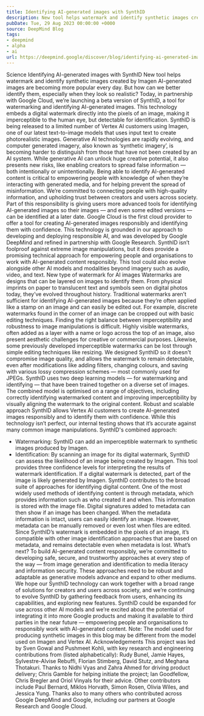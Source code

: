 ```yaml
---
title: Identifying AI-generated images with SynthID
description: New tool helps watermark and identify synthetic images created by Imagen
pubDate: Tue, 29 Aug 2023 00:00:00 +0000
source: DeepMind Blog
tags:
- deepmind
- alpha
- ai
url: https://deepmind.google/discover/blog/identifying-ai-generated-images-with-synthid/
---
```


Science
Identifying AI-generated images with SynthID
New tool helps watermark and identify synthetic images created by Imagen
AI-generated images are becoming more popular every day. But how can we better identify them, especially when they look so realistic?
Today, in partnership with Google Cloud, we’re launching a beta version of SynthID, a tool for watermarking and identifying AI-generated images. This technology embeds a digital watermark directly into the pixels of an image, making it imperceptible to the human eye, but detectable for identification.
SynthID is being released to a limited number of Vertex AI customers using Imagen, one of our latest text-to-image models that uses input text to create photorealistic images.
Generative AI technologies are rapidly evolving, and computer generated imagery, also known as ‘synthetic imagery’, is becoming harder to distinguish from those that have not been created by an AI system.
While generative AI can unlock huge creative potential, it also presents new risks, like enabling creators to spread false information — both intentionally or unintentionally. Being able to identify AI-generated content is critical to empowering people with knowledge of when they’re interacting with generated media, and for helping prevent the spread of misinformation.
We’re committed to connecting people with high-quality information, and upholding trust between creators and users across society. Part of this responsibility is giving users more advanced tools for identifying AI-generated images so their images — and even some edited versions — can be identified at a later date.
Google Cloud is the first cloud provider to offer a tool for creating AI-generated images responsibly and identifying them with confidence. This technology is grounded in our approach to developing and deploying responsible AI, and was developed by Google DeepMind and refined in partnership with Google Research.
SynthID isn’t foolproof against extreme image manipulations, but it does provide a promising technical approach for empowering people and organisations to work with AI-generated content responsibly. This tool could also evolve alongside other AI models and modalities beyond imagery such as audio, video, and text.
New type of watermark for AI images
Watermarks are designs that can be layered on images to identify them. From physical imprints on paper to translucent text and symbols seen on digital photos today, they’ve evolved throughout history.
Traditional watermarks aren’t sufficient for identifying AI-generated images because they’re often applied like a stamp on an image and can easily be edited out. For example, discrete watermarks found in the corner of an image can be cropped out with basic editing techniques.
Finding the right balance between imperceptibility and robustness to image manipulations is difficult. Highly visible watermarks, often added as a layer with a name or logo across the top of an image, also present aesthetic challenges for creative or commercial purposes. Likewise, some previously developed imperceptible watermarks can be lost through simple editing techniques like resizing.
We designed SynthID so it doesn't compromise image quality, and allows the watermark to remain detectable, even after modifications like adding filters, changing colours, and saving with various lossy compression schemes — most commonly used for JPEGs.
SynthID uses two deep learning models — for watermarking and identifying — that have been trained together on a diverse set of images. The combined model is optimised on a range of objectives, including correctly identifying watermarked content and improving imperceptibility by visually aligning the watermark to the original content.
Robust and scalable approach
SynthID allows Vertex AI customers to create AI-generated images responsibly and to identify them with confidence. While this technology isn’t perfect, our internal testing shows that it’s accurate against many common image manipulations.
SynthID's combined approach:
- Watermarking: SynthID can add an imperceptible watermark to synthetic images produced by Imagen.
- Identification: By scanning an image for its digital watermark, SynthID can assess the likelihood of an image being created by Imagen.
This tool provides three confidence levels for interpreting the results of watermark identification. If a digital watermark is detected, part of the image is likely generated by Imagen.
SynthID contributes to the broad suite of approaches for identifying digital content. One of the most widely used methods of identifying content is through metadata, which provides information such as who created it and when. This information is stored with the image file. Digital signatures added to metadata can then show if an image has been changed.
When the metadata information is intact, users can easily identify an image. However, metadata can be manually removed or even lost when files are edited. Since SynthID’s watermark is embedded in the pixels of an image, it’s compatible with other image identification approaches that are based on metadata, and remains detectable even when metadata is lost.
What’s next?
To build AI-generated content responsibly, we’re committed to developing safe, secure, and trustworthy approaches at every step of the way — from image generation and identification to media literacy and information security.
These approaches need to be robust and adaptable as generative models advance and expand to other mediums. We hope our SynthID technology can work together with a broad range of solutions for creators and users across society, and we’re continuing to evolve SynthID by gathering feedback from users, enhancing its capabilities, and exploring new features.
SynthID could be expanded for use across other AI models and we’re excited about the potential of integrating it into more Google products and making it available to third parties in the near future — empowering people and organisations to responsibly work with AI-generated content.
Note: The model used for producing synthetic images in this blog may be different from the model used on Imagen and Vertex AI.
Acknowledgements
This project was led by Sven Gowal and Pushmeet Kohli, with key research and engineering contributions from (listed alphabetically): Rudy Bunel, Jamie Hayes, Sylvestre-Alvise Rebuffi, Florian Stimberg, David Stutz, and Meghana Thotakuri.
Thanks to Nidhi Vyas and Zahra Ahmed for driving product delivery; Chris Gamble for helping initiate the project; Ian Goodfellow, Chris Bregler and Oriol Vinyals for their advice. Other contributors include Paul Bernard, Miklos Horvath, Simon Rosen, Olivia Wiles, and Jessica Yung. Thanks also to many others who contributed across Google DeepMind and Google, including our partners at Google Research and Google Cloud.